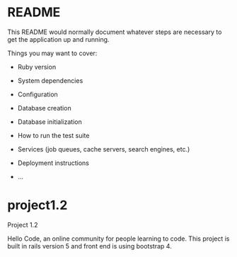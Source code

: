 # README

This README would normally document whatever steps are necessary to get the
application up and running.

Things you may want to cover:

* Ruby version

* System dependencies

* Configuration

* Database creation

* Database initialization

* How to run the test suite

* Services (job queues, cache servers, search engines, etc.)

* Deployment instructions

* ...
# project1.2

Project 1.2

Hello Code, an online community for people learning to code. This project is built in rails version 5 and front end is using bootstrap 4. 
